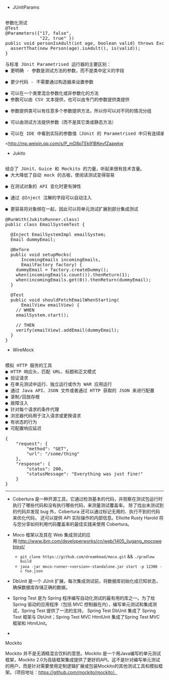 + JUnitParams

<pre>

参数化测试
@Test
@Parameters({"17, false", 
             "22, true" })
public void personIsAdult(int age, boolean valid) throws Exception {
  assertThat(new Person(age).isAdult(), is(valid));
}

与标准 JUnit Parametrised 运行器的主要区别：
● 更明确 - 参数是测试方法的参数，而不是类中定义的字段

● 更少代码 - 不需要通过构造器来设置参数

● 可以在一个类里混合参数化或非参数化的方法
● 参数可以由 CSV 文本提供，也可以由专门的参数提供类提供

● 参数提供类可以有任意多个参数提供方法，所以你可以对不同的情况分组

● 可以由测试方法提供参数（而不是其它类或静态方法）

● 可以在 IDE 中看到实际的参数值（JUnit 的 Parametrised 中只有连续编号的参数）
</pre>

<<http://mp.weixin.qq.com/s/P_mD8pTEk91BKevfZaawkw>

+ Jukito

<pre>

结合了 JUnit、Guice 和 Mockito 的力量，听起来很有技术含量。
● 大大降低了自动 mock 的古板，使阅读测试变得容易

● 在测试对象的 API 变化时更有弹性

● 通过 @Inject 注解的字段可以自动注入

● 更容易将对象绑在一起，因此可以将单元测试扩展到部分集成测试

@RunWith(JukitoRunner.class)
public class EmailSystemTest {

  @Inject EmailSystemImpl emailSystem;
  Email dummyEmail;

  @Before
  public void setupMocks(
      IncomingEmails incomingEmails,
      EmailFactory factory) {
    dummyEmail = factory.createDummy();
    when(incomingEmails.count()).thenReturn(1);
    when(incomingEmails.get(0)).thenReturn(dummyEmail);
  }

  @Test
  public void shouldFetchEmailWhenStarting(
      EmailView emailView) {
    // WHEN
    emailSystem.start();

    // THEN
    verify(emailView).addEmail(dummyEmail);
  }
}
</pre>

+ WireMock

<pre>

模拟 HTTP 服务的工具
● HTTP 响应头，匹配 URL、标题和正文模式
● 验证请求
● 在单元测试中运行、独立运行或作为 WAR 应用运行
● 通过 Java API、JSON 文件或者通过 HTTP 获取的 JSON 来进行配置
● 录制/回放存根
● 故障注入
● 针对每个请求的条件代理
● 浏览器代码用于注入请求或更换请求
● 有状态的行为
● 可配置响应延迟

{
    "request": {
        "method": "GET",
        "url": "/some/thing"
    },
    "response": {
        "status": 200,
        "statusMessage": "Everything was just fine!"
    }
}
</pre>

---


+ Cobertura 是一种开源工具，它通过检测基本的代码，并观察在测试包运行时执行了哪些代码和没有执行哪些代码，来测量测试覆盖率。
除了找出未测试到的代码并发现 bug 外，Cobertura 还可以通过标记无用的、执行不到的代码来优化代码，
还可以提供 API 实际操作的内部信息。Elliotte Rusty Harold 将与您分享如何利用代码覆盖率的最佳实践来使用 Cobertura。

+ Moco 框架以及其在 Web 集成测试的应用:<http://www.ibm.com/developerworks/cn/web/1405_liugang_mocowebtest/>
    - `git clone https://github.com/dreamhead/moco.git` && `./gradlew build`
    - `java -jar moco-runner-<version>-standalone.jar start -p 12306 -c foo.json`

+ DbUnit 是一个 JUnit 扩展，每次集成测试前，将数据库初始化成已知状态，确保数据库存储正确的数据。
+ Spring Test 是为 Spring 程序编写自动化测试的最有用的库之一。为了给 Spring 驱动的应用程序（包括 MVC 控制器在内），编写单元测试和集成测试，Spring Test 提供了一流的支持。
Spring Test DbUnit 集成了 Spring Test 框架与 DbUnit；Spring Test MVC HtmlUnit 集成了Spring Test MVC 框架和 HtmlUnit。


+ 
Mockito

Mockito 并不是无酒精混合饮料的意思。Mockito 是一个用Java编写的单元测试框架，Mockito 2.0为高级框架集成提供了更好的API。这不是针对编写单元测试的用户，而是针对需要使用定制逻辑扩展或包装Mockito的其他测试工具和模拟框架。（项目地址：https://github.com/mockito/mockito）